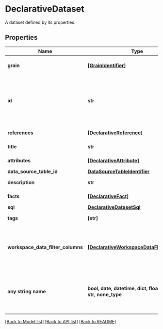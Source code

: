 # DeclarativeDataset

A dataset defined by its properties.

## Properties
Name | Type | Description | Notes
------------ | ------------- | ------------- | -------------
**grain** | [**[GrainIdentifier]**](GrainIdentifier.md) | An array of grain identifiers. | 
**id** | **str** | The Dataset ID. This ID is further used to refer to this instance of dataset. | 
**references** | [**[DeclarativeReference]**](DeclarativeReference.md) | An array of references. | 
**title** | **str** | A dataset title. | 
**attributes** | [**[DeclarativeAttribute]**](DeclarativeAttribute.md) | An array of attributes. | [optional] 
**data_source_table_id** | [**DataSourceTableIdentifier**](DataSourceTableIdentifier.md) |  | [optional] 
**description** | **str** | A dataset description. | [optional] 
**facts** | [**[DeclarativeFact]**](DeclarativeFact.md) | An array of facts. | [optional] 
**sql** | [**DeclarativeDatasetSql**](DeclarativeDatasetSql.md) |  | [optional] 
**tags** | **[str]** | A list of tags. | [optional] 
**workspace_data_filter_columns** | [**[DeclarativeWorkspaceDataFilterColumn]**](DeclarativeWorkspaceDataFilterColumn.md) | An array of workspace data filter columns applied on a workspace. | [optional] 
**any string name** | **bool, date, datetime, dict, float, int, list, str, none_type** | any string name can be used but the value must be the correct type | [optional]

[[Back to Model list]](../README.md#documentation-for-models) [[Back to API list]](../README.md#documentation-for-api-endpoints) [[Back to README]](../README.md)


